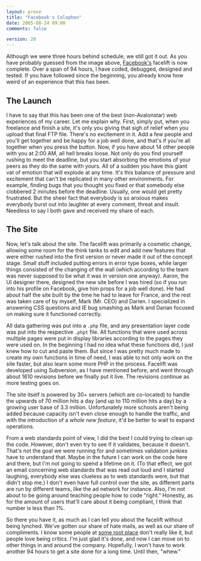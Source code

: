 ```yaml
---
layout: prose
title: "Facebook's Colophon"
date: 2005-08-24 09:00
comments: false

version: 20
---
```


Although we were three hours behind schedule, we still got it out. As you have probably guessed from the image above, [Facebook's][1] facelift is now complete. Over a span of 94 hours, I have coded, debugged, designed and tested. If you have followed since the beginning, you already know how weird of an experience that this has been.

## The Launch

I have to say that this has been one of the best (non-Avalonstar) web experiences of my career. Let me explain why. First, simply put, when you freelance and finish a site, it's only you giving that sigh of relief when you upload that final FTP file. There's no excitement in it. Add a few people and you'll get together and be happy for a job well done, and that's if you're all together when you press the button. Now, if you have about 14 other people with you at 2:00 AM, all hell breaks loose. Not only do you find yourself rushing to meet the deadline, but you start absorbing the emotions of your peers as they do the same with yours. All of a sudden you have this giant vat of emotion that will explode at any time. It's this balance of pressure and excitement that can't be replicated in many other environments. For example, finding bugs that you thought you fixed or that somebody else clobbered 2 minutes before the deadline. Usually, one would get pretty frustrated. But the sheer fact that everybody is so anxious makes everybody burst out into laughter at every comment, threat and insult. Needless to say I both gave and received my share of each.

## The Site

Now, let's talk about the site. The facelift was primarily a cosmetic change, allowing some room for the think tanks to edit and add new features that were either rushed into the first version or never made it out of the concept stage. Small stuff included putting errors in error type boxes, while larger things consisted of the changing of the wall (which according to the team was never supposed to be what it was in version one anyway). Aaron, the UI designer there, designed the new site before I was hired (so if you run into his profile on Facebook, give him props for a job well done). He had about half the site built by the time he had to leave for France, and the rest was taken care of by myself, Mark (Mr. CEO) and Darien. I specialized in answering CSS questions and IE bug smashing as Mark and Darian focused on making sure it functioned correctly.

All data gathering was put into a `.php` file, and any presentation layer code was put into the respective `.phpt` file. All functions that were used across multiple pages were put in display libraries according to the pages they were used on. In the beginning I had no idea what these functions did, I just knew how to cut and paste them. But since I was pretty much made to create my own functions in time of need, I was able to not only work on the site faster, but also learn some more PHP in the process. Facelift was developed using Subversion, as I have mentioned before, and went through about 1610 revisions before we finally put it live. The revisions continue as more testing goes on.

The site itself is powered by 30+ servers (which are co-located) to handle the upwards of 70 million hits a day (and up to 110 million hits a day) by a growing user base of 3.3 million. Unfortunately more schools aren't being added because capacity isn't even close enough to handle the traffic, and with the introduction of a *whole new feature*, it'd be better to wait to expand operations.

From a web standards point of view, I did the best I could trying to clean up the code. However, don't even try to see if it validates, because it doesn't. That's not the goal we were running for and sometimes validation junkies have to understand that. Maybe in the future I can work on the code here and there, but I'm not going to spend a lifetime on it. (To that effect, we got an email concerning web standards that was read out loud and I started laughing, everybody else was clueless as to web standards were, but that didn't stop me.) I don't even have full control over the site, as different parts are run by different teams, like the ad network for instance. Also, I'm not about to be going around teaching people how to code "right." Honestly, as for the amount of users that'll care about it being compliant, I think that number is less than 1%.

So there you have it, as much as I can tell you about the facelift without being lynched. We've gotten our share of hate mails, as well as our share of compliments. I know some people at [some root place][2] don't really like it, but people love being critics. I'm just glad it's done, and now I can move on to other things in and around the company. Hopefully, I won't have to work another 94 hours to get a site done for a long time. Until then, "whew."

[1]: http://www.facebook.com/
[2]: http://theroot42.org/
